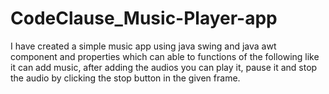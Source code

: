 # CodeClause_Music-Player-app
I have created a simple music app using java swing and java awt component and properties which can able to functions of the following like it can add music, after adding the audios you can play it, pause it and stop the audio by clicking the stop button in the given frame.

